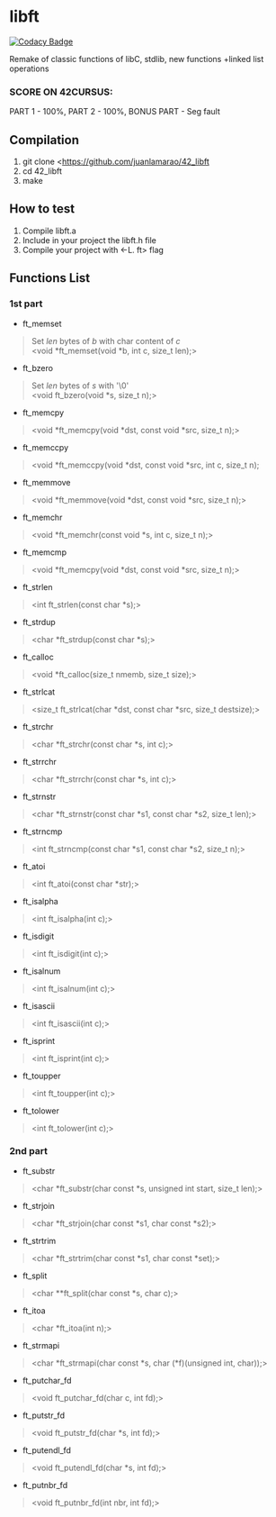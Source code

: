 # libft

[![Codacy Badge](https://api.codacy.com/project/badge/Grade/d1bd308375ce46a1a7c8698a9c3e754b)](https://app.codacy.com/manual/juanlamarao/42_libft?utm_source=github.com&utm_medium=referral&utm_content=juanlamarao/42_libft&utm_campaign=Badge_Grade_Dashboard)

Remake of classic functions of libC, stdlib, new functions +linked list operations

### SCORE ON 42CURSUS:
PART 1 - 100%, PART 2 - 100%, BONUS PART - Seg fault

## Compilation
1. git clone <https://github.com/juanlamarao/42_libft
2. cd 42_libft
3. make

## How to test
1. Compile libft.a
2. Include in your project the libft.h file
3. Compile your project with <-L. ft> flag

## Functions List
### 1st part
* ft_memset
> Set _len_ bytes of _b_ with char content of _c_  
> <void   \*ft_memset(void \*b, int c, size_t len);>
* ft_bzero
> Set _len_ bytes of _s_ with '\0'  
> <void   ft_bzero(void \*s, size_t n);>
* ft_memcpy
> 
> <void   \*ft_memcpy(void \*dst, const void \*src, size_t n);>
* ft_memccpy
> 
> <void   \*ft_memccpy(void \*dst, const void \*src, int c, size_t n);
* ft_memmove
> 
> <void   \*ft_memmove(void \*dst, const void \*src, size_t n);>
* ft_memchr
> 
> <void   \*ft_memchr(const void \*s, int c, size_t n);>
* ft_memcmp
> 
> <void   \*ft_memcpy(void \*dst, const void \*src, size_t n);>
* ft_strlen
> 
> <int    ft_strlen(const char \*s);>
* ft_strdup
> 
> <char   \*ft_strdup(const char \*s);>
* ft_calloc
> 
> <void   \*ft_calloc(size_t nmemb, size_t size);>
* ft_strlcat
> 
> <size_t  ft_strlcat(char \*dst, const char \*src, size_t destsize);>
* ft_strchr
> 
> <char   \*ft_strchr(const char \*s, int c);>
* ft_strrchr
> 
> <char   \*ft_strrchr(const char \*s, int c);>
* ft_strnstr
> 
> <char   \*ft_strnstr(const char \*s1, const char \*s2, size_t len);>
* ft_strncmp
> 
> <int    ft_strncmp(const char \*s1, const char \*s2, size_t n);>
* ft_atoi
> 
> <int    ft_atoi(const char \*str);>
* ft_isalpha
> 
> <int    ft_isalpha(int c);>
* ft_isdigit
> 
> <int    ft_isdigit(int c);>
* ft_isalnum
> 
> <int    ft_isalnum(int c);>
* ft_isascii
> 
> <int    ft_isascii(int c);>
* ft_isprint
> 
> <int    ft_isprint(int c);>
* ft_toupper
> 
> <int    ft_toupper(int c);>
* ft_tolower
> 
> <int    ft_tolower(int c);>

### 2nd part
* ft_substr
>
> <char			\*ft_substr(char const \*s, unsigned int start, size_t len);>
* ft_strjoin
>
> <char			\*ft_strjoin(char const \*s1, char const \*s2);>
* ft_strtrim
>
> <char			\*ft_strtrim(char const \*s1, char const \*set);>
* ft_split
>
> <char			\*\*ft_split(char const \*s, char c);>
* ft_itoa
>
> <char			\*ft_itoa(int n);>
* ft_strmapi
>
> <char			\*ft_strmapi(char const \*s, char (\*f)(unsigned int, char));>
* ft_putchar_fd
>
> <void			ft_putchar_fd(char c, int fd);>
* ft_putstr_fd
>
> <void			ft_putstr_fd(char \*s, int fd);>
* ft_putendl_fd
>
> <void			ft_putendl_fd(char \*s, int fd);>
* ft_putnbr_fd
>
> <void			ft_putnbr_fd(int nbr, int fd);>
